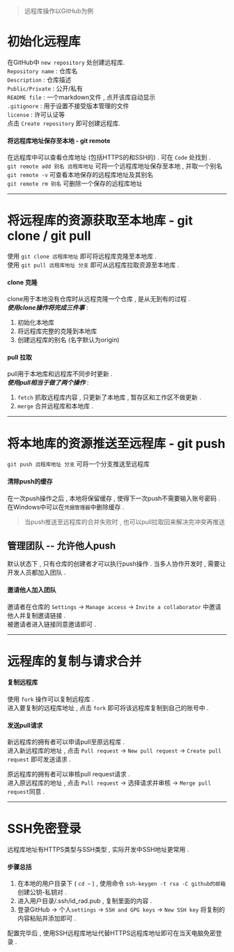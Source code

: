 >远程库操作以GitHub为例

<div id="初始化远程库"></div>

# 初始化远程库
在GitHub中 `new repository` 处创建远程库.  
`Repository name` : 仓库名  
`Description` : 仓库描述  
`Public/Private` : 公开/私有  
`README file` : 一个markdown文件 , 点开该库自动显示  
`.gitignore` : 用于设置不接受版本管理的文件  
`license` : 许可认证等  
点击 `Create repository` 即可创建远程库.
#### 将远程库地址保存至本地 - git remote
在远程库中可以查看仓库地址 (包括HTTPS的和SSH的) . 可在 `Code` 处找到 .  
`git remote add 别名 远程库地址` 可将一个远程库地址保存至本地 , 并取一个别名  
`git remote -v` 可查看本地保存的远程库地址及其别名  
`git remote rm 别名` 可删除一个保存的远程库地址

---

<div id="将远程库的资源获取至本地库"></div>

# 将远程库的资源获取至本地库 - git clone / git pull
使用 `git clone 远程库地址` 即可将远程库克隆至本地库 .  
使用 `git pull 远程库地址 分支` 即可从远程库拉取资源至本地库 .  

#### clone 克隆
clone用于本地没有仓库时从远程克隆一个仓库 , 是从无到有的过程 .  
***使用clone操作将完成三件事*** :  
1. 初始化本地库
2. 将远程库完整的克隆到本地库
3. 创建远程库的别名 (名字默认为origin)

#### pull 拉取
pull用于本地库和远程库不同步时更新 .  
***使用pull相当于做了两个操作*** :
1. `fetch` 抓取远程库内容 , 只更新了本地库 , 暂存区和工作区不做更新 .
2. `merge` 合并远程库和本地库 .

---

<div id="将本地库的资源推送至远程库"></div>

# 将本地库的资源推送至远程库 - git push
`git push 远程库地址 分支` 可将一个分支推送至远程库

#### 清除push的缓存
在一次push操作之后 , 本地将保留缓存 , 使得下一次push不需要输入账号密码 .  
在Windows中可以在`凭据管理器`中删除缓存 .  
>当push推送至远程库的合并失败时 , 也可以pull拉取回来解决完冲突再推送

## 管理团队 -- 允许他人push
默认状态下 , 只有仓库的创建者才可以执行push操作 . 当多人协作开发时 , 需要让开发人员都加入团队 .  
#### 邀请他人加入团队
邀请者在仓库的 `Settings` -> `Manage access` -> `Invite a collaborator` 中邀请他人并复制邀请链接 .  
被邀请者进入链接同意邀请即可 .  

---

<div id="远程库的复制与请求合并"></div>

# 远程库的复制与请求合并
#### 复制远程库
使用 `fork` 操作可以复制远程库 .  
进入要复制的远程库地址 , 点击 `fork` 即可将该远程库复制到自己的账号中 .
#### 发送pull请求
新远程库的拥有者可以申请pull至原远程库 .  
进入新远程库的地址 , 点击 `Pull request` -> `New pull request` -> `Create pull request` 即可发送请求 .  

原远程库的拥有者可以审核pull request请求 .  
进入原远程库的地址 , 点击 `Pull request` -> 选择请求并审核 -> `Merge pull request`同意 .  

---

<div id="SSH免密登录"></div>

# SSH免密登录
远程库地址有HTTPS类型与SSH类型 , 实际开发中SSH地址更常用 .  
#### 步骤总括
1. 在本地的用户目录下 ( `cd ~` ) , 使用命令 `ssh-keygen -t rsa -C github的邮箱` 创建公钥-私钥对 .  
2. 进入用户目录/.ssh/id_rad.pub , 复制里面的内容 .  
3. 登录GitHub -> 个人`settings` -> `SSH and GPG keys` -> `New SSH key` 将复制的内容粘贴并添加即可 .  

配置完毕后 , 使用SSH远程库地址代替HTTPS远程库地址即可在当天电脑免密登录 .  

